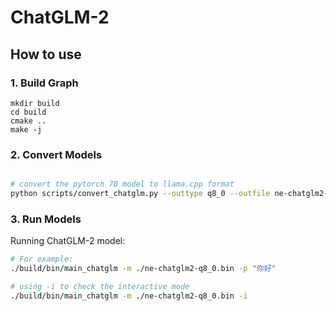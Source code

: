 # ChatGLM-2

## How to use

### 1. Build Graph
```shell
mkdir build
cd build
cmake .. 
make -j
```

### 2. Convert Models

```bash

# convert the pytorch 7B model to llama.cpp format
python scripts/convert_chatglm.py --outtype q8_0 --outfile ne-chatglm2-q8_0.bin -i THUDM/chatglm2-6b

```

### 3. Run Models
Running ChatGLM-2 model:

```bash
# For example:
./build/bin/main_chatglm -m ./ne-chatglm2-q8_0.bin -p "你好"

# using -i to check the interactive mode
./build/bin/main_chatglm -m ./ne-chatglm2-q8_0.bin -i
```

